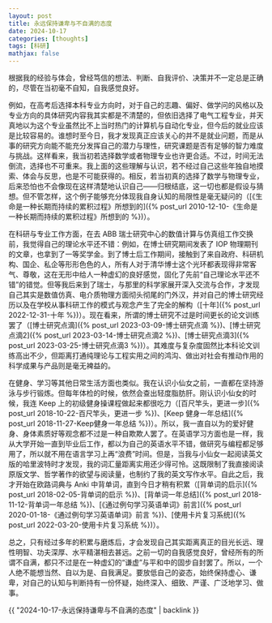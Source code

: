 ```yaml
---
layout: post
title: 永远保持谦卑与不自满的态度
date: 2024-10-17
categories: [thoughts]
tags: [科研]
mathjax: false
---
```


根据我的经验与体会，曾经笃信的想法、判断、自我评价、决策并不一定总是正确的，尽管在当初毫不自知，自我感觉良好。

例如，在高考后选择本科专业方向时，对于自己的志趣、偏好、做学问的风格以及专业方向的具体研究内容我其实都是不清楚的，但依旧选择了电气工程专业，并天真地以为这个专业虽然比不上当时热门的计算机与自动化专业，但今后的就业应该是比较容易的。谁想时至今日，我才发现真正应该关心的并不是就业问题，而是从事的研究方向能不能充分发挥自己的潜力与理性，研究课题是否有足够的智力难度与挑战。这样看来，我当初若选择数学或者物理专业也许更合适。不过，时间无法倒流，选择也不可重来。我上面的这些理解与认识，若不经过自己这些年独自地摸索、体会与反思，也是不可能获得的。相反，若当初真的选择了数学与物理专业，后来恐怕也不会像现在这样清楚地认识自己——归根结底，这一切也都是假设与猜想。但不管怎样，这个例子能够充分体现我自身认知的局限性是毫无疑问的（[《生命是一种长期而持续的累积过程》所想到的]({% post_url 2010-12-10-《生命是一种长期而持续的累积过程》所想到的 %})）。

在科研与专业工作方面，在去 ABB 瑞士研究中心的数值计算与仿真组工作交换前，我觉得自己的理论水平还不错：例如，在博士研究期间发表了 IOP 物理期刊的文章，也拿到了一等奖学金。到了博士后工作期间，接触到了来自政府、科研机构、国企、私企等形形色色的人，所有人对于清华博士这个光环都表现得非常客气、尊敬，这在无形中给人一种虚幻的良好感觉，固化了先前“自己理论水平还不错”的错觉。但等我后来到了瑞士，与那里的科学家展开深入交流与合作，才发现自己其实是数值仿真、电介质物理方面彻头彻尾的门外汉，并对自己的博士研究经历以及在学校从事科研工作的模式与观念产生了完全的解构（[十年]({% post_url 2022-12-31-十年 %})）。现在看来，所谓的博士研究不过是时间更长的论文训练罢了（[博士研究点滴]({% post_url 2023-03-09-博士研究点滴 %})、[博士研究点滴2]({% post_url 2023-03-14-博士研究点滴2 %})、[博士研究点滴3]({% post_url 2023-03-25-博士研究点滴3 %})）。其难度与复杂度固然比本科论文训练高出不少，但距离打通纯理论与工程实用之间的鸿沟、做出对社会有推动作用的科学成果与产品则是毫无裨益的。

在健身、学习等其他日常生活方面也类似。我在认识小仙女之前，一直都在坚持游泳与步行锻炼。但每年体检的时候，依然会查出轻度脂肪肝。刚认识小仙女的时候，我连 Keep 上的初级健身操课程做起来都很吃力（[百尺竿头，更进一步]({% post_url 2018-10-22-百尺竿头，更进一步 %})、[Keep 健身一年总结]({% post_url 2018-11-27-Keep健身一年总结 %})）。所以，我一直自以为的爱好健身、身体素质好等观念都不过是一种自欺欺人罢了。在英语学习方面也是一样，我从大学开始一直到毕业后工作，都以为自己的英语水平不错，做研究与编程都足够用了，所以就不用在语言学习上再“浪费”时间。但是，当我与小仙女一起阅读英文版的哈里波特时才发现，我的词汇量距离实用还少得可怜。这既限制了我直接阅读原版文学、哲学著作的欲望与阅读量，也制约了我的英文写作水平。自此之后，我才开始在欧路词典与 Anki 中背单词，直到今日才稍有积累（[背单词的启示]({% post_url 2018-02-05-背单词的启示 %})、[背单词一年总结]({% post_url 2018-11-12-背单词一年总结 %})、[《通过例句学习英语单词》前言]({% post_url 2020-01-18-《通过例句学习英语单词》前言 %})、[使用卡片复习系统]({% post_url 2022-03-20-使用卡片复习系统 %})）。

总之，只有经过多年的积累与磨炼后，才会发现自己其实距离真正的目光长远、理性明智、功夫深厚、水平精湛相去甚远。之前一切的自我感觉良好，曾经所有的所谓不自满，都只不过是在一种虚幻的“谦虚”与平和中的固步自封罢了。所以，一个人绝不能想当然、自以为是、自我满足。要放低自己的姿态，始终保持虚心、谦卑，对自己的认知与判断持有一份怀疑，始终深入、细致、严谨、广泛地学习、做事。

{{ "2024-10-17-永远保持谦卑与不自满的态度" | backlink }}

